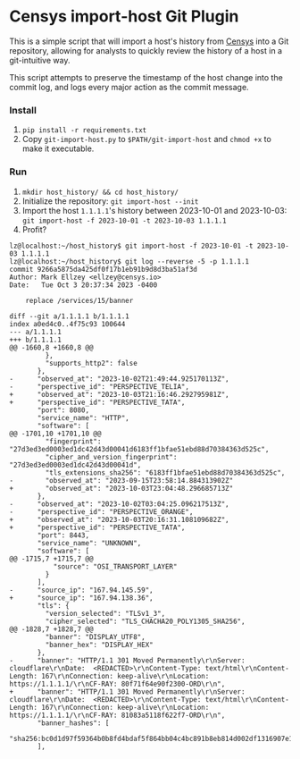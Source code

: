 # Censys import-host Git Plugin

This is a simple script that will import a host's history from [Censys](https://search.censys.io) into a Git repository,
allowing for analysts to quickly review the history of a host in a git-intuitive way.

This script attempts to preserve the timestamp of the host change into the commit log, and logs every major action as the commit message.

### Install

1. `pip install -r requirements.txt`
2. Copy `git-import-host.py` to `$PATH/git-import-host` and `chmod +x` to make it executable.

### Run

1. `mkdir host_history/ && cd host_history/`
2. Initialize the repository: `git import-host --init`
3. Import the host `1.1.1.1`'s history between 2023-10-01 and 2023-10-03: `git import-host -f 2023-10-01 -t 2023-10-03 1.1.1.1`
4. Profit?

```
lz@localhost:~/host_history$ git import-host -f 2023-10-01 -t 2023-10-03 1.1.1.1 
lz@localhost:~/host_history$ git log --reverse -5 -p 1.1.1.1
commit 9266a5875da425df0f17b1eb91b9d8d3ba51af3d
Author: Mark Ellzey <ellzey@censys.io>
Date:   Tue Oct 3 20:37:34 2023 -0400

    replace /services/15/banner

diff --git a/1.1.1.1 b/1.1.1.1
index a0ed4c0..4f75c93 100644
--- a/1.1.1.1
+++ b/1.1.1.1
@@ -1660,8 +1660,8 @@
         },
         "supports_http2": false
       },
-      "observed_at": "2023-10-02T21:49:44.925170113Z",
-      "perspective_id": "PERSPECTIVE_TELIA",
+      "observed_at": "2023-10-03T21:16:46.292795981Z",
+      "perspective_id": "PERSPECTIVE_TATA",
       "port": 8080,
       "service_name": "HTTP",
       "software": [
@@ -1701,10 +1701,10 @@
         "fingerprint": "27d3ed3ed0003ed1dc42d43d00041d6183ff1bfae51ebd88d70384363d525c",
         "cipher_and_version_fingerprint": "27d3ed3ed0003ed1dc42d43d00041d",
         "tls_extensions_sha256": "6183ff1bfae51ebd88d70384363d525c",
-        "observed_at": "2023-09-15T23:58:14.884313902Z"
+        "observed_at": "2023-10-03T23:04:48.296685713Z"
       },
-      "observed_at": "2023-10-02T03:04:25.096217513Z",
-      "perspective_id": "PERSPECTIVE_ORANGE",
+      "observed_at": "2023-10-03T20:16:31.108109682Z",
+      "perspective_id": "PERSPECTIVE_TATA",
       "port": 8443,
       "service_name": "UNKNOWN",
       "software": [
@@ -1715,7 +1715,7 @@
           "source": "OSI_TRANSPORT_LAYER"
         }
       ],
-      "source_ip": "167.94.145.59",
+      "source_ip": "167.94.138.36",
       "tls": {
         "version_selected": "TLSv1_3",
         "cipher_selected": "TLS_CHACHA20_POLY1305_SHA256",
@@ -1828,7 +1828,7 @@
         "banner": "DISPLAY_UTF8",
         "banner_hex": "DISPLAY_HEX"
       },
-      "banner": "HTTP/1.1 301 Moved Permanently\r\nServer: cloudflare\r\nDate:  <REDACTED>\r\nContent-Type: text/html\r\nContent-Length: 167\r\nConnection: keep-alive\r\nLocation: https://1.1.1.1/\r\nCF-RAY: 80f71f64e90f2300-ORD\r\n",
+      "banner": "HTTP/1.1 301 Moved Permanently\r\nServer: cloudflare\r\nDate:  <REDACTED>\r\nContent-Type: text/html\r\nContent-Length: 167\r\nConnection: keep-alive\r\nLocation: https://1.1.1.1/\r\nCF-RAY: 81083a5118f622f7-ORD\r\n",
       "banner_hashes": [
         "sha256:bc0d1d97f59364b0b8fd4bdaf5f864bb04c4bc891b8eb814d002df1316907e18"
       ],
```
